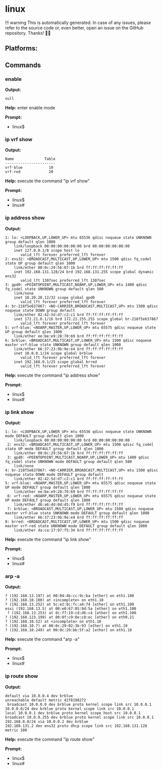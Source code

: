 # linux


!!! warning
    This is automatically generated. In case of any issues, 
    please refer to the source code or, even better, 
    open an issue on the GitHub repository. Thanks! 🤗📖
## Platforms:

## Commands

### enable

**Output:**
```
null
```

**Help:** enter enable mode

**Prompt:**
- linux$

### ip vrf show

**Output:**
```
Name              Table
-----------------------
vrf-blue            10
vrf-red             20

```

**Help:** execute the command "ip vrf show"

**Prompt:**
- linux$
- linux#

### ip address show

**Output:**
```
1: lo: <LOOPBACK,UP,LOWER_UP> mtu 65536 qdisc noqueue state UNKNOWN group default qlen 1000
    link/loopback 00:00:00:00:00:00 brd 00:00:00:00:00:00
    inet 127.0.0.1/8 scope host lo
       valid_lft forever preferred_lft forever
2: ens32: <BROADCAST,MULTICAST,UP,LOWER_UP> mtu 1500 qdisc fq_codel state UP group default qlen 1000
    link/ether 00:0c:29:56:07:1b brd ff:ff:ff:ff:ff:ff
    inet 192.168.131.128/24 brd 192.168.131.255 scope global dynamic ens32
       valid_lft 1307sec preferred_lft 1307sec
3: gpd0: <POINTOPOINT,MULTICAST,NOARP,UP,LOWER_UP> mtu 1400 qdisc fq_codel state UNKNOWN group default qlen 500
    link/none
    inet 10.20.20.12/32 scope global gpd0
       valid_lft forever preferred_lft forever
4: br-218f5e637867: <NO-CARRIER,BROADCAST,MULTICAST,UP> mtu 1500 qdisc noqueue state DOWN group default
    link/ether 02:42:5d:d7:c2:c1 brd ff:ff:ff:ff:ff:ff
    inet 172.21.0.1/16 brd 172.21.255.255 scope global br-218f5e637867
       valid_lft forever preferred_lft forever
5: vrf-blue: <NOARP,MASTER,UP,LOWER_UP> mtu 65575 qdisc noqueue state UP group default qlen 1000
    link/ether ee:be:e9:28:70:69 brd ff:ff:ff:ff:ff:ff
6: brblue: <BROADCAST,MULTICAST,UP,LOWER_UP> mtu 1500 qdisc noqueue master vrf-blue state UNKNOWN group default qlen 1000
    link/ether 66:37:23:9b:9e:e4 brd ff:ff:ff:ff:ff:ff
    inet 10.0.0.1/24 scope global brblue
       valid_lft forever preferred_lft forever
    inet 192.168.0.1/25 scope global brred
       valid_lft forever preferred_lft forever

```

**Help:** execute the command "ip address show"

**Prompt:**
- linux$
- linux#

### ip link show

**Output:**
```
1: lo: <LOOPBACK,UP,LOWER_UP> mtu 65536 qdisc noqueue state UNKNOWN mode DEFAULT group default qlen 1000
    link/loopback 00:00:00:00:00:00 brd 00:00:00:00:00:00
 2: ens32: <BROADCAST,MULTICAST,UP,LOWER_UP> mtu 1500 qdisc fq_codel state UP mode DEFAULT group default qlen 1000
    link/ether 00:0c:29:56:07:1b brd ff:ff:ff:ff:ff:ff
 3: gpd0: <POINTOPOINT,MULTICAST,NOARP,UP,LOWER_UP> mtu 1400 qdisc fq_codel state UNKNOWN mode DEFAULT group default qlen 500
    link/none
4: br-218f5e637867: <NO-CARRIER,BROADCAST,MULTICAST,UP> mtu 1500 qdisc noqueue state DOWN mode DEFAULT group default
    link/ether 02:42:5d:d7:c2:c1 brd ff:ff:ff:ff:ff:ff
5: vrf-blue: <NOARP,MASTER,UP,LOWER_UP> mtu 65575 qdisc noqueue state UP mode DEFAULT group default qlen 1000
    link/ether ee:be:e9:28:70:69 brd ff:ff:ff:ff:ff:ff
 6: vrf-red: <NOARP,MASTER,UP,LOWER_UP> mtu 65575 qdisc noqueue state UP mode DEFAULT group default qlen 1000
    link/ether d6:a6:dd:0d:d5:f9 brd ff:ff:ff:ff:ff:ff
 7: brblue: <BROADCAST,MULTICAST,UP,LOWER_UP> mtu 1500 qdisc noqueue master vrf-blue state UNKNOWN mode DEFAULT group default qlen 1000
    link/ether 66:37:23:9b:9e:e4 brd ff:ff:ff:ff:ff:ff
8: brred: <BROADCAST,MULTICAST,UP,LOWER_UP> mtu 1500 qdisc noqueue master vrf-red state UNKNOWN mode DEFAULT group default qlen 1000
    link/ether da:ca:17:97:f5:34 brd ff:ff:ff:ff:ff:ff

```

**Help:** execute the command "ip link show"

**Prompt:**
- linux$
- linux#

### arp -a

**Output:**
```
? (192.168.13.197) at 00:04:4b:cc:9c:ba [ether] on eth1.100
? (192.168.10.100) at <incomplete> on eth1.10
? (192.168.13.252) at 5c:e2:8c:fc:a4:74 [ether] on eth1.100
esxi (192.168.13.5) at 00:e0:67:05:9d:5a [ether] on eth1.100
 ? (192.168.13.253) at dc:f7:19:cd:d6:c4 [ether] on eth1.100
? (192.168.123.199) at 00:0f:c9:0e:c8:ec [ether] on eth0.21
? (192.168.10.52) at <incomplete> on eth1.10
? (192.168.10.7) at 00:0c:29:02:3b:93 [ether] on eth1.10
? (192.168.10.249) at 00:0c:29:bb:5f:a2 [ether] on eth1.10

```

**Help:** execute the command "arp -a"

**Prompt:**
- linux$
- linux#

### ip route show

**Output:**
```
default via 10.0.0.4 dev brblue
unreachable default metric 4278198272
 broadcast 10.0.0.0 dev brblue proto kernel scope link src 10.0.0.1
10.0.0.0/24 dev brblue proto kernel scope link src 10.0.0.1
local 10.0.0.1 dev brblue proto kernel scope host src 10.0.0.1
broadcast 10.0.0.255 dev brblue proto kernel scope link src 10.0.0.1
192.168.0.0/24 via 10.0.0.2 dev brblue
192.168.131.2 dev ens32 proto dhcp scope link src 192.168.131.128 metric 100

```

**Help:** execute the command "ip route show"

**Prompt:**
- linux$
- linux#

